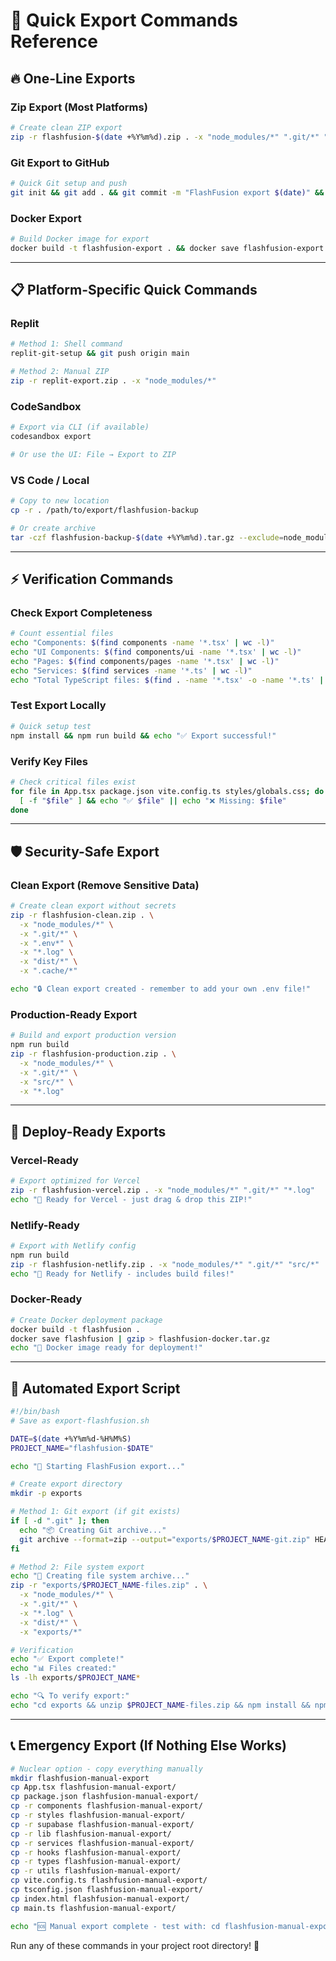 # 🚀 Quick Export Commands Reference

## **🔥 One-Line Exports**

### **Zip Export (Most Platforms)**
```bash
# Create clean ZIP export
zip -r flashfusion-$(date +%Y%m%d).zip . -x "node_modules/*" ".git/*" "*.log" "dist/*"
```

### **Git Export to GitHub**
```bash
# Quick Git setup and push
git init && git add . && git commit -m "FlashFusion export $(date)" && git remote add origin YOUR_REPO_URL && git push -u origin main
```

### **Docker Export**
```bash
# Build Docker image for export
docker build -t flashfusion-export . && docker save flashfusion-export > flashfusion-docker-export.tar
```

---

## **📋 Platform-Specific Quick Commands**

### **Replit**
```bash
# Method 1: Shell command
replit-git-setup && git push origin main

# Method 2: Manual ZIP
zip -r replit-export.zip . -x "node_modules/*"
```

### **CodeSandbox**
```bash
# Export via CLI (if available)
codesandbox export

# Or use the UI: File → Export to ZIP
```

### **VS Code / Local**
```bash
# Copy to new location
cp -r . /path/to/export/flashfusion-backup

# Or create archive
tar -czf flashfusion-backup-$(date +%Y%m%d).tar.gz --exclude=node_modules --exclude=.git .
```

---

## **⚡ Verification Commands**

### **Check Export Completeness**
```bash
# Count essential files
echo "Components: $(find components -name '*.tsx' | wc -l)"
echo "UI Components: $(find components/ui -name '*.tsx' | wc -l)"
echo "Pages: $(find components/pages -name '*.tsx' | wc -l)"
echo "Services: $(find services -name '*.ts' | wc -l)"
echo "Total TypeScript files: $(find . -name '*.tsx' -o -name '*.ts' | grep -v node_modules | wc -l)"
```

### **Test Export Locally**
```bash
# Quick setup test
npm install && npm run build && echo "✅ Export successful!"
```

### **Verify Key Files**
```bash
# Check critical files exist
for file in App.tsx package.json vite.config.ts styles/globals.css; do
  [ -f "$file" ] && echo "✅ $file" || echo "❌ Missing: $file"
done
```

---

## **🛡️ Security-Safe Export**

### **Clean Export (Remove Sensitive Data)**
```bash
# Create clean export without secrets
zip -r flashfusion-clean.zip . \
  -x "node_modules/*" \
  -x ".git/*" \
  -x ".env*" \
  -x "*.log" \
  -x "dist/*" \
  -x ".cache/*"

echo "🔒 Clean export created - remember to add your own .env file!"
```

### **Production-Ready Export**
```bash
# Build and export production version
npm run build
zip -r flashfusion-production.zip . \
  -x "node_modules/*" \
  -x ".git/*" \
  -x "src/*" \
  -x "*.log"
```

---

## **🚀 Deploy-Ready Exports**

### **Vercel-Ready**
```bash
# Export optimized for Vercel
zip -r flashfusion-vercel.zip . -x "node_modules/*" ".git/*" "*.log"
echo "📁 Ready for Vercel - just drag & drop this ZIP!"
```

### **Netlify-Ready**
```bash
# Export with Netlify config
npm run build
zip -r flashfusion-netlify.zip . -x "node_modules/*" ".git/*" "src/*"
echo "📁 Ready for Netlify - includes build files!"
```

### **Docker-Ready**
```bash
# Create Docker deployment package
docker build -t flashfusion .
docker save flashfusion | gzip > flashfusion-docker.tar.gz
echo "🐳 Docker image ready for deployment!"
```

---

## **🔄 Automated Export Script**
```bash
#!/bin/bash
# Save as export-flashfusion.sh

DATE=$(date +%Y%m%d-%H%M%S)
PROJECT_NAME="flashfusion-$DATE"

echo "🚀 Starting FlashFusion export..."

# Create export directory
mkdir -p exports

# Method 1: Git export (if git exists)
if [ -d ".git" ]; then
  echo "📦 Creating Git archive..."
  git archive --format=zip --output="exports/$PROJECT_NAME-git.zip" HEAD
fi

# Method 2: File system export
echo "📁 Creating file system archive..."
zip -r "exports/$PROJECT_NAME-files.zip" . \
  -x "node_modules/*" \
  -x ".git/*" \
  -x "*.log" \
  -x "dist/*" \
  -x "exports/*"

# Verification
echo "✅ Export complete!"
echo "📊 Files created:"
ls -lh exports/$PROJECT_NAME*

echo "🔍 To verify export:"
echo "cd exports && unzip $PROJECT_NAME-files.zip && npm install && npm run dev"
```

---

## **📞 Emergency Export (If Nothing Else Works)**

```bash
# Nuclear option - copy everything manually
mkdir flashfusion-manual-export
cp App.tsx flashfusion-manual-export/
cp package.json flashfusion-manual-export/
cp -r components flashfusion-manual-export/
cp -r styles flashfusion-manual-export/
cp -r supabase flashfusion-manual-export/
cp -r lib flashfusion-manual-export/
cp -r services flashfusion-manual-export/
cp -r hooks flashfusion-manual-export/
cp -r types flashfusion-manual-export/
cp -r utils flashfusion-manual-export/
cp vite.config.ts flashfusion-manual-export/
cp tsconfig.json flashfusion-manual-export/
cp index.html flashfusion-manual-export/
cp main.ts flashfusion-manual-export/

echo "🆘 Manual export complete - test with: cd flashfusion-manual-export && npm install"
```

Run any of these commands in your project root directory! 🎯
